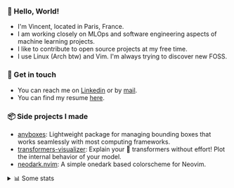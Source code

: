### 👋 Hello, World!

- I'm Vincent, located in Paris, France.
- I am working closely on MLOps and software engineering aspects of machine learning projects.
- I like to contribute to open source projects at my free time.
- I use Linux (Arch btw) and Vim. I'm always trying to discover new FOSS.

### 🔗 Get in touch

- You can reach me on [Linkedin](https://www.linkedin.com/in/vincent-duchauffour-3a9641155/) or by [mail](mailto:vincent.duchauffour@proton.me).
- You can find my resume [here](https://raw.githubusercontent.com/VDuchauffour/resume/main/resume.pdf).

### 📦 Side projects I made

- [anyboxes](https://github.com/VDuchauffour/anyboxes): Lightweight package for managing bounding boxes that works seamlessly with most computing frameworks.
- [transformers-visualizer](https://github.com/VDuchauffour/transformers-visualizer): Explain your 🤗 transformers without effort! Plot the internal behavior of your model. 
- [neodark.nvim](https://github.com/VDuchauffour/neodark.nvim): A simple onedark based colorscheme for Neovim.

<details><summary>📊 Some stats</summary>  
  
<p align="center">
  <img alt="VDuchauffour's github stats" src="https://github-readme-stats.vercel.app/api?username=VDuchauffour&include_all_commits=true&show_icons=true&theme=react"/>
  <br />
  <img alt="VDuchauffour's streak stats" src="https://streak-stats.demolab.com?user=VDuchauffour&theme=react"/>
  <br />
  <img alt="VDuchauffour's language stats" src="https://github-readme-stats.vercel.app/api/top-langs/?username=VDuchauffour&count_private=true&include_all_commits=true&show_icons=true&layout=compact&theme=react"/>
  <!--   <br />
  <img alt="VDuchauffour's Wakatime stats" src="https://github-readme-stats.vercel.app/api/wakatime?username=VDuchauffour&theme=react"/> -->
</p>

#### 🧭 Wakatime stats
<!--START_SECTION:waka-->
![Code Time](http://img.shields.io/badge/Code%20Time-1%2C381%20hrs%2047%20mins-blue)

![Lines of code](https://img.shields.io/badge/From%20Hello%20World%20I%27ve%20Written-2.0%20million%20lines%20of%20code-blue)

**🐱 My GitHub Data** 

> 📦 970.4 kB Used in GitHub's Storage 
 > 
> 🏆 1,741 Contributions in the Year 2023
 > 
> 🚫 Not Opted to Hire
 > 
> 📜 9 Public Repositories 
 > 
> 🔑 2 Private Repositories 
 > 
**I'm a Night 🦉** 

```text
🌞 Morning                60 commits          █░░░░░░░░░░░░░░░░░░░░░░░░   04.38 % 
🌆 Daytime                380 commits         ███████░░░░░░░░░░░░░░░░░░   27.74 % 
🌃 Evening                708 commits         █████████████░░░░░░░░░░░░   51.68 % 
🌙 Night                  222 commits         ████░░░░░░░░░░░░░░░░░░░░░   16.20 % 
```
📅 **I'm Most Productive on Saturday** 

```text
Monday                   213 commits         ████░░░░░░░░░░░░░░░░░░░░░   15.55 % 
Tuesday                  93 commits          ██░░░░░░░░░░░░░░░░░░░░░░░   06.79 % 
Wednesday                246 commits         ████░░░░░░░░░░░░░░░░░░░░░   17.96 % 
Thursday                 188 commits         ███░░░░░░░░░░░░░░░░░░░░░░   13.72 % 
Friday                   145 commits         ███░░░░░░░░░░░░░░░░░░░░░░   10.58 % 
Saturday                 319 commits         ██████░░░░░░░░░░░░░░░░░░░   23.28 % 
Sunday                   166 commits         ███░░░░░░░░░░░░░░░░░░░░░░   12.12 % 
```


📊 **This Week I Spent My Time On** 

```text
💬 Programming Languages: 
Python                   20 hrs 26 mins      ██████████████████░░░░░░░   71.12 % 
YAML                     4 hrs 58 mins       ████░░░░░░░░░░░░░░░░░░░░░   17.33 % 
Docker                   1 hr 43 mins        ██░░░░░░░░░░░░░░░░░░░░░░░   06.01 % 
C++                      58 mins             █░░░░░░░░░░░░░░░░░░░░░░░░   03.42 % 
Other                    13 mins             ░░░░░░░░░░░░░░░░░░░░░░░░░   00.77 % 
```


 Last Updated on 12/12/2023 00:37:48 UTC
<!--END_SECTION:waka-->
</details>
